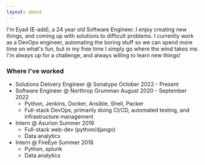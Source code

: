```yaml
---
layout: about
---
```


I'm Eyad (E-add), a 24 year old Software Engineer.  I enjoy creating new things, and coming up with solutions to difficult problems.  I currently work as a DevOps engineer, automating the boring stuff so we can spend more time on what's fun, but in my free time I simply go where the wind takes me.  I'm always up for a challenge, and always willing to learn new things! 
### Where I've worked
- Solutions Delivery Engineer @ Sonatype October 2022 - Present
- Software Engineer @ Northrop Grumman August 2020 - September 2022
    - Python, Jenkins, Docker, Ansible, Shell, Packer
    - Full-stack DevOps, primarily doing CI/CD, automated testing, and infrastructure management
- Intern @ Asurion Summer 2019
    - Full-stack web-dev (python/django)
    - Data analytics
- Intern @ FireEye Summer 2018
    - Python, splunk
    - Data analytics







